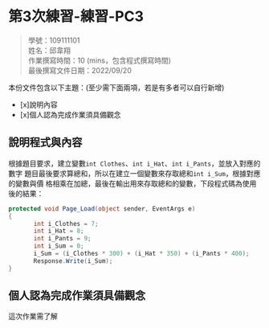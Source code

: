 ﻿# 第3次練習-練習-PC3
>
>學號：109111101 
><br />
>姓名：邱韋翔
><br />
>作業撰寫時間：10 (mins，包含程式撰寫時間)
><br />
>最後撰寫文件日期：2022/09/20
>

本份文件包含以下主題：(至少需下面兩項，若是有多者可以自行新增)
- [x]說明內容
- [x]個人認為完成作業須具備觀念

## 說明程式與內容

根據題目要求，建立變數`int Clothes`、`int i_Hat`、`int i_Pants`，並放入對應的數字
題目最後要求算總和，所以在建立一個變數來存取總和`int i_Sum`，根據對應的變數與價
格相乘在加總，最後在輸出用來存取總和的變數，下段程式碼為使用後的結果：

```csharp
protected void Page_Load(object sender, EventArgs e)
{
       int i_Clothes = 7;
       int i_Hat = 8;
       int i_Pants = 9;
       int i_Sum = 0;
       i_Sum = (i_Clothes * 300) + (i_Hat * 350) + (i_Pants * 400);
       Response.Write(i_Sum);
}
```

## 個人認為完成作業須具備觀念

這次作業需了解

